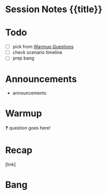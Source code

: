 # Session Notes {{title}}

# Todo

- [ ]  pick from [Warmup Questions](../%F0%9F%A7%B0%20Toolbox/%E2%9D%93%20Warmup%20Questions.md)
- [ ]  check scenario timeline
- [ ]  prep bang

# Announcements

- announcements

# Warmup

<aside>
❓ question goes here!

</aside>

# Recap

[link]

# Bang